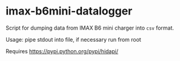 # imax-b6mini-datalogger
Script for dumping data from IMAX B6 mini charger into `csv` format.

Usage: pipe stdout into file, if necessary run from root

Requires https://pypi.python.org/pypi/hidapi/
